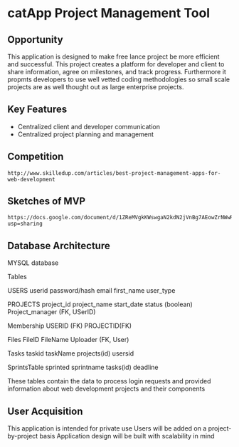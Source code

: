 # catApp Project Management Tool

## Opportunity

This application is designed to make free lance project be more efficient and successful. This project creates a platform for developer and client to share information, agree on milestones, and track progress. Furthermore it propmts developers to use well vetted coding methodologies so small scale projects are as well thought out as large enterprise projects.

## Key Features
  * Centralized client and developer communication
  * Centralized project planning and management
  
## Competition
    http://www.skilledup.com/articles/best-project-management-apps-for-web-development
    
## Sketches of MVP
    https://docs.google.com/document/d/1ZReMVgkKWswgaN2kdN2jVnBg7AEowZrNWwRcCj_kSvw/edit?usp=sharing
    
## Database Architecture
  
MYSQL database
  
Tables
 
USERS
	userid
	password/hash
	email
	first_name
	user_type
 
 
PROJECTS
	project_id
	project_name
	start_date
	status (boolean)
	Project_manager (FK, USerID)
	
 
Membership
	USERID (FK)
	PROJECTID(FK)
 
Files
	FileID
	FileName
	Uploader (FK, User)
 
Tasks
	taskid
	taskName
	projects(id)
	usersid
 
SprintsTable
	sprinted
	sprintname
	tasks(id)
	deadline
 
    
 These tables contain the data to process login requests and provided information about web development projects and their 
  components



## User Acquisition

 This application is intended for private use
 Users will be added on a project-by-project basis
 Application design will be built with scalability in mind

